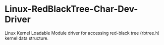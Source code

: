 # Linux-RedBlackTree-Char-Dev-Driver
Linux Kernel Loadable Module driver for accessing red-black tree (rbtree.h) kernel data structure.
